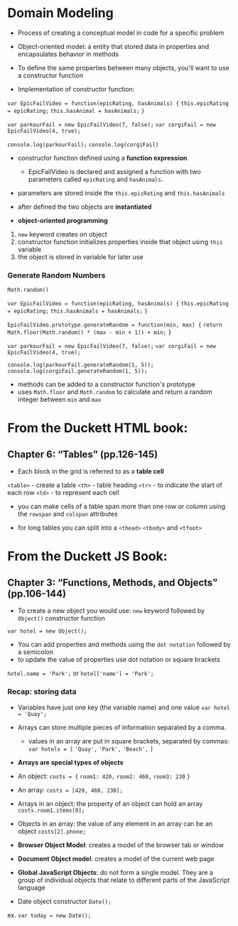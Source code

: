 # Domain Modeling

+ Process of creating a conceptual model in code for a specific problem
+ Object-oriented model: a entity that stored data in properties and encapsulates behavior in methods

+ To define the same properties between many objects, you'll want to use a constructor function

+ Implementation of constructor function:

`var EpicFailVideo = function(epicRating, hasAnimals) {`
    `this.epicRating = epicRating;`
    `this.hasAnimal = hasAnimals;`
`}`

`var parkourFail = new EpicFailVideo(7, false);`
`var corgiFail = new EpicFailVideo(4, true);`

`console.log(parkourFail);`
`console.log(corgiFail)`

+ constructor function defined using a **function expression**
    + EpicFailVideo is declared and assigned a function with two parameters called `epicRating` and `hasAnimals`.

+ parameters are stored inside the `this.epicRating` and `this.hasAnimals`
+ after defined the two objects are **instantiated**


+ **object-oriented programming**

1. `new` keyword creates on object
2.  constructor function initializes properties inside that object using `this` variable
3.  the object is stored in variable for later use

### Generate Random Numbers
`Math.random()`

`var EpicFailVideo = function(epicRating, hasAnimals) {`
    `this.epicRating = epicRating;`
    `this.hasAnimals = hasAnimals;`
`}`

`EpicFailVideo.prototype.generateRandom = function(min, max) {`
    `return Math.floor(Math.random() * (max - min + 1)) + min;`
`}`

`var parkourFail = new EpicFailVideo(7, false);`
`var corgiFail = new EpicFailVideo(4, true);`

`console.log(parkourFail.generateRandom(1, 5));`
`console.log(corgiFail.generateRandom(1, 5));`

+ methods can be added to a constructor function's prototype
+ uses `Math.floor` and `Math.random` to calculate and return a random integer between `min` and `max`


# From the Duckett HTML book:

## Chapter 6: “Tables” (pp.126-145)

+ Each block in the grid is referred to as a **table cell**

`<table>` - create a table
    `<th>` - table heading
        `<tr>` - to indicate the start of each row 
            `<td>` - to represent each cell

+ you can make cells of a table span more than one row or column using the `rowspan` and `colspan` attributes

+ for long tables you can split into a `<thead>` `<tbody>` and `<tfoot>`

# From the Duckett JS Book:

## Chapter 3: “Functions, Methods, and Objects” (pp.106-144)

+ To create a new object you would use:
`new` keyword followed by `Object()` constructor function

`var hotel = new Object();`

+ You can add properties and methods using the `dot notation` followed by a semicolon
+ to update the value of properties use dot notation or square brackets

`hotel.name = 'Park';` or `hotel['name'] = 'Park';`

### Recap: storing data

+ Variables have just one key (the variable name) and one value
`var hotel = 'Quay';` 

+ Arrays can store multiple pieces of information separated by a comma.
    + values in an array are put in square brackets, separated by commas:
    `var hotels = [`
        `'Quay',`
        `'Park',`
        `'Beach',`
        `]`

+ **Arrays are special types of objects**

+ An object:
    `costs = {`
        `room1: 420,`
        `room2: 460,`
        `room3: 230`
    `}`
+ An array:
    `costs = [420, 460, 230];`

+ Arrays in an object: the property of an object can hold an array
`costs.room1.items[0];`

+ Objects in an array:  the value of any element in an array can be an object
`costs[2].phone;`

+ **Browser Object Model**: creates a model of the browser tab or window
+ **Document Object model**: creates a model of the current web page
+ **Global JavaScript Objects**: do not form a single model. They are a group of individual objects that relate to different parts of the JavaScript language

+ Date object constructor  `Date();`

ex. `var today = new Date();`
    